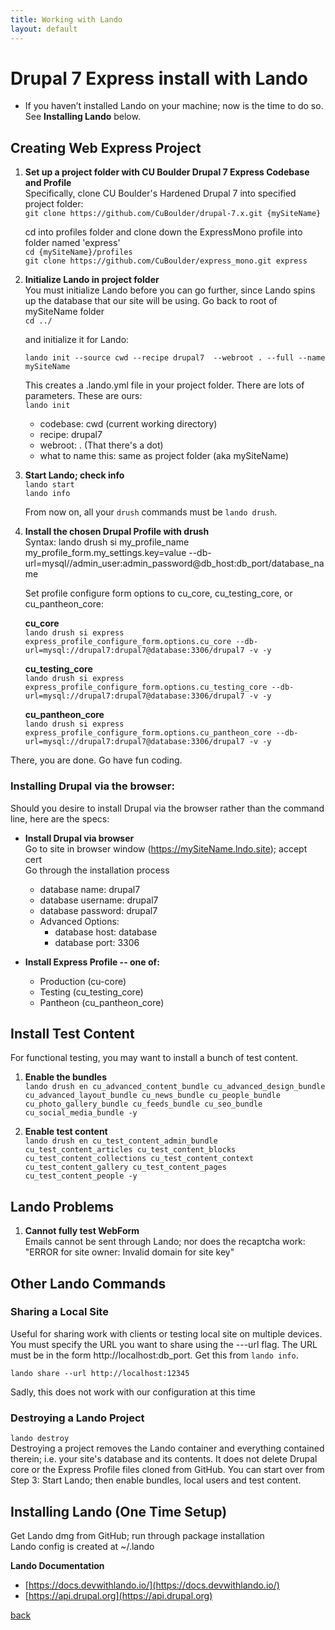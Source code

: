 ```yaml
---
title: Working with Lando
layout: default
---
```


# Drupal 7 Express install with Lando

* If you haven’t installed Lando on your machine; now is the time to do so. See **Installing Lando** below.

## Creating Web Express Project

1. **Set up a project folder with CU Boulder Drupal 7 Express Codebase and Profile** <br />
   Specifically, clone CU Boulder's Hardened Drupal 7 into specified project folder:<br />
   `git clone https://github.com/CuBoulder/drupal-7.x.git {mySiteName}`

   cd into profiles folder and clone down the ExpressMono profile into folder named 'express'<br />
   `cd {mySiteName}/profiles` <br />
   `git clone https://github.com/CuBoulder/express_mono.git express`

1. **Initialize Lando in project folder**<br />
   You must initialize Lando before you can go further, since Lando spins up the database that our site will be using. Go back to root of mySiteName folder <br />
   `cd ../`

   and initialize it for Lando:

   `lando init --source cwd --recipe drupal7  --webroot . --full --name mySiteName`

   This creates a .lando.yml file in your project folder. There are lots of parameters. These are ours: <br />
   `lando init`
   * codebase: cwd (current working directory)
   * recipe: drupal7
   * webroot: . (That there's a dot)
   * what to name this: same as project folder (aka mySiteName)

1. **Start Lando; check info**  <br />
   `lando start`  <br />
   `lando info`

   From now on, all your `drush` commands must be `lando drush`.

1. **Install the chosen Drupal Profile with drush** <br />
   Syntax: lando drush si my_profile_name my_profile_form.my_settings.key=value --db-url=mysql//admin_user:admin_password@db_host:db_port/database_name

   Set profile configure form options to cu_core, cu_testing_core, or cu_pantheon_core:

   **cu_core** <br />
     `lando drush si express express_profile_configure_form.options.cu_core --db-url=mysql://drupal7:drupal7@database:3306/drupal7 -v -y`

   **cu_testing_core** <br />
     `lando drush si express express_profile_configure_form.options.cu_testing_core --db-url=mysql://drupal7:drupal7@database:3306/drupal7 -v -y`

   **cu_pantheon_core** <br />
     `lando drush si express express_profile_configure_form.options.cu_pantheon_core --db-url=mysql://drupal7:drupal7@database:3306/drupal7 -v -y`

There, you are done. Go have fun coding.

### Installing Drupal via the browser:

Should you desire to install Drupal via the browser rather than the command line, here are the specs:

* **Install Drupal via browser** <br />
  Go to site in browser window (https://mySiteName.lndo.site); accept cert <br />
  Go through the installation process
   * database name: drupal7
   * database username: drupal7
   * database password: drupal7
   * Advanced Options:
     * database host: database
     * database port: 3306

* **Install Express Profile -- one of:**
  * Production (cu-core)
  * Testing (cu_testing_core)
  * Pantheon (cu_pantheon_core)

## Install Test Content  

For functional testing, you may want to install a bunch of test content.

1. **Enable the bundles** <br />
   `lando drush en cu_advanced_content_bundle cu_advanced_design_bundle cu_advanced_layout_bundle cu_news_bundle cu_people_bundle cu_photo_gallery_bundle cu_feeds_bundle cu_seo_bundle cu_social_media_bundle -y`

1. **Enable test content** <br />
   `lando drush en cu_test_content_admin_bundle cu_test_content_articles cu_test_content_blocks cu_test_content_collections cu_test_content_context cu_test_content_gallery cu_test_content_pages cu_test_content_people -y`

## Lando Problems

1. **Cannot fully test WebForm** <br />
   Emails cannot be sent through Lando; nor does the recaptcha work: "ERROR for site owner:
Invalid domain for site key"

## Other Lando Commands

### Sharing a Local Site
Useful for sharing work with clients or testing local site on multiple devices. You must specify the URL you want to share using the ---url flag. The URL must be in the form http://localhost:db_port. Get this from `lando info`.

`lando share --url http://localhost:12345`

Sadly, this does not work with our configuration at this time

### Destroying a Lando Project
`lando destroy` <br />
Destroying a project removes the Lando container and everything contained therein; i.e. your site's database and its contents. It does not delete Drupal core or the Express Profile files cloned from GitHub. You can start over from Step 3: Start Lando; then enable bundles, local users and test content.

## Installing Lando (One Time Setup)

Get Lando dmg from GitHub; run through package installation <br />
Lando config is created at ~/.lando

**Lando Documentation** <br />
* [https://docs.devwithlando.io/](https://docs.devwithlando.io/)
* [https://api.drupal.org](https://api.drupal.org)


[back](./)
